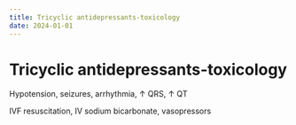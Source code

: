 ```yaml
---
title: Tricyclic antidepressants-toxicology
date: 2024-01-01
---
```

# Tricyclic antidepressants-toxicology

Hypotension, seizures, arrhythmia, ↑ QRS, ↑ QT

IVF resuscitation, IV sodium bicarbonate, vasopressors
